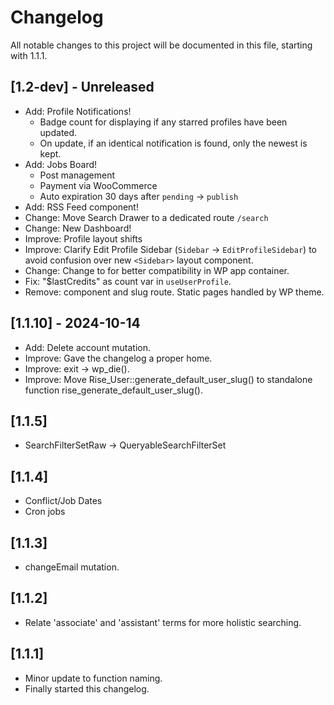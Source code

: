 # Changelog

All notable changes to this project will be documented in this file, starting
with 1.1.1.

## \[1.2-dev] - Unreleased

- Add: Profile Notifications!
  - Badge count for displaying if any starred profiles have been updated.
  - On update, if an identical notification is found, only the newest is kept.
- Add: Jobs Board!
  - Post management
  - Payment via WooCommerce
  - Auto expiration 30 days after `pending` -> `publish`
- Add: RSS Feed component!
- Change: Move Search Drawer to a dedicated route `/search`
- Change: New Dashboard!
- Improve: Profile layout shifts
- Improve: Clarify Edit Profile Sidebar (`Sidebar` -> `EditProfileSidebar`) to avoid confusion over new `<Sidebar>` layout component.
- Change: Change <BrowserRouter> to <HashRouter> for better compatibility in WP app container.
- Fix: "$lastCredits" as count var in `useUserProfile`.
- Remove: <Page> component and slug route. Static pages handled by WP theme.

## \[1.1.10] - 2024-10-14

- Add: Delete account mutation.
- Improve: Gave the changelog a proper home.
- Improve: exit -> wp_die().
- Improve: Move Rise_User::generate_default_user_slug() to standalone function rise_generate_default_user_slug().

## \[1.1.5]

- SearchFilterSetRaw -> QueryableSearchFilterSet

## \[1.1.4]

- Conflict/Job Dates
- Cron jobs

## \[1.1.3]

- changeEmail mutation.

## \[1.1.2]

- Relate 'associate' and 'assistant' terms for more holistic searching.

## \[1.1.1]

- Minor update to function naming.
- Finally started this changelog.

